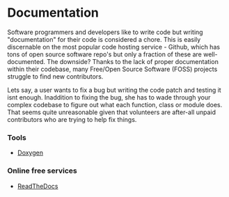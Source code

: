 # Documentation

Software programmers and developers like to write code but writing "documentation" for their code is considered a chore. This is easily discernable on the most popular code hosting service - Github, which has tons of open source software repo's but only a fraction of these are well-documented. The downside? Thanks to the lack of proper documentation within their codebase, many Free/Open Source Software (FOSS) projects struggle to find new contributors. 

Lets say, a user wants to fix a bug but writing the code patch and testing it isnt enough. Inaddition to fixing the bug, she has to wade through your complex codebase to figure out what each function, class or module does. That seems quite unreasonable given that volunteers are after-all unpaid contributors who are trying to help fix things. 


### Tools
- [Doxygen](http://www.stack.nl/~dimitri/doxygen/index.html)

### Online free services 
- [ReadTheDocs](https://readthedocs.org/)

